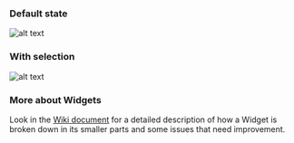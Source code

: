 ### Default state

![alt text](https://contentful.atlassian.net/wiki/download/attachments/412385434/Screen%20Shot%202018-04-04%20at%2016.35.37.png?version=1&modificationDate=1522852572769&cacheVersion=1&api=v2 'Default')

### With selection

![alt text](https://contentful.atlassian.net/wiki/download/attachments/412385434/Screen%20Shot%202018-04-04%20at%2016.35.44.png?version=1&modificationDate=1522852573776&cacheVersion=1&api=v2 'With selection')

### More about Widgets

Look in the [Wiki document](https://contentful.atlassian.net/wiki/spaces/DES/pages/412385434/Widgets) for a detailed description of how a Widget is broken down in its smaller parts and some issues that need improvement.
